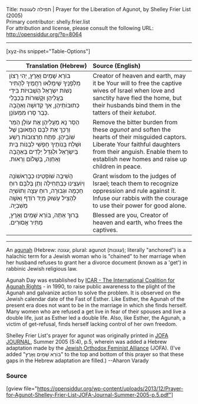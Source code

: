 <html>
<head></head>
<body>
Title: תפילה לעגונות | Prayer for the Liberation of Agunot, by Shelley Frier List (2005)<br />
Primary contributor: shelly.frier.list<br />
For attribution and license, please consult the following URL: <a href="http://opensiddur.org/?p=8064">http://opensiddur.org/?p=8064</a>
<p />
<hr />

[xyz-ihs snippet="Table-Options"]<table style="margin-left: auto; margin-right: auto;" class="draggable">
<thead><tr><th id="x" style="text-align: right;">Translation (Hebrew)</th><th style="text-align: left;">Source (English)</th></tr></thead>
<tbody>
<tr>
<td style="vertical-align:top;">
<div class="liturgy" lang="he">
בּוֹרֵא שָׁמַיִם וַאָרֶץ, 
יְהִי רָצוֹן מִלְפָנֶיךָ שֶׁיִמָלְּאוּ רַחֲמֶיךָ לְהָתִיר נְשׁוֹת יִשְׂרָאֵל הַשְׁבוּיוֹת 
בִּידֵי בַּעֲלֵיהֶן וּקָשׁוּרוֹת בְּכַבְלֵי כְּתוּבּוֹתֵיהֶן, 
אַךְ קְדוּשָׁה וְאַהֲבָה כְּבַר סָרוּ מִמְעוֹנָן. 
</span></div></td>
 
<td style="vertical-align:top;"><div class="english" lang="en">
Creator of heaven and earth, 
may it be Your will to free the captive wives of Israel 
when love and sanctity have fled the home, 
but their husbands bind them in the tatters of their <em>ketubot</em>. 
</div></td></tr>


<tr><td style="vertical-align:top;"><div class="liturgy" lang="he">
הַסֵר נָא מֵעֲלֵיהֶן אֶת עוֹלָן הַמַּר 
וְרַכֵךְ אֶת לִבָּם הַמְּאוּבָּן שֶׁל שׁוֹבֵיהֶן. 
פְּתַח חַרְצוּבוֹת רֶשַׁע וּשְׁלַח בְּנוֹתֶיךָ חָפְשִׁי לִבְנוֹת בַּיִת בְּיִשְׂרָאֵל 
וּלְגַדֵּל יְלָדִים בְּאַהֲבָה וְאַחְוָה, בְּשָׁלוֹם וְרֵאוּת.‏
</span></div></td>
 
<td style="vertical-align:top;"><div class="english" lang="en">
Remove the bitter burden from these <em>agunot</em> 
and soften the hearts of their misguided captors. 
Liberate Your faithful daughters from their anguish. 
Enable them to establish new homes and raise up children in peace.
</div></td></tr>


<tr><td style="vertical-align:top;"><div class="liturgy" lang="he">
הָשִׁיבָה שׁוֹפְטֵינוּ כְבָרִאשׁוֹנָה וְיוֹעַצֵינוּ כְּבַתְחִילָה 
וְתֵן בְּלִבָּם רוּחַ חַכְמָה וּגְבוּרָה, 
רוּחַ עֵצָה וְתוֹשִׁיָה לְהָצִיל עָשׁוּק מִיָד רוֹדֵף וְאִשָׁה מֵשִׁבְיָה.‏
</span></div></td>
 
<td style="vertical-align:top;"><div class="english" lang="en">
Grant wisdom to the judges of Israel;
teach them to recognize oppression and rule against it. 
Infuse our rabbis with the courage to use their power for good alone.
</div></td></tr>


<tr><td style="vertical-align:top;"><div class="liturgy" lang="he">
בָּרוּךְ אַתָּה, 
בּוֹרֵא שָׁמַיִם וַאָרֶץ, 
מַתִּיר אֲסוּרִים.‏
</span></div></td>
 
<td style="vertical-align:top;"><div class="english" lang="en">
Blessed are you, 
Creator of heaven and earth, 
who frees the captives.
</td></tr>
</tbody></table>

<hr />
An <a href="https://www.jofa.org/agunot">agunah</a> (Hebrew: עגונה‎, plural: agunot (עגונות); literally "anchored") is a halachic term for a Jewish woman who is "chained" to her marriage when her husband refuses to grant her a divorce document (known as a 'get') in rabbinic Jewish religious law.

Agunah Day was established by <a href="http://www.icar.org.il/">ICAR - The International Coalition for Agunah Rights</a> - in 1990, to raise public awareness to the plight of the Agunah and galvanize action to solve the problem. It is observed on the Jewish calendar date of the Fast of Esther. Like Esther, the Agunah of the present era does not want to be in the marriage in which she finds herself. Many women who are refused a get live in fear of their spouses and live a double life, just as Esther led a double life. Also, like Esther, the Agunah, a victim of get-refusal, finds herself lacking control of her own freedom.

Shelley Frier List's prayer for agunot was originally printed in <a href="https://www.broydeblog.net/uploads/8/0/4/0/80408218/can_there_be_solutions_s.pdf">JOFA JOURNAL</a>, Summer 2005 (5:4), p.5, wherein was added a Hebrew adaptation made by the <a href="http://www.jofa.org/Education/JOFA_Journal">Jewish Orthodox Feminist Alliance</a> (JOFA). (I've added "בּוֹרֵא שָׁמַיִם וַאָרֶץ" to the top and bottom of this prayer so that these gaps in the Hebrew adaptation are filled.) --Aharon Varady 


<h3>Source</h3>

[gview file="https://opensiddur.org/wp-content/uploads/2013/12/Prayer-for-Agunot-Shelley-Frier-List-JOFA-Journal-Summer-2005-p.5.pdf"]

&nbsp;
</body>
</html>